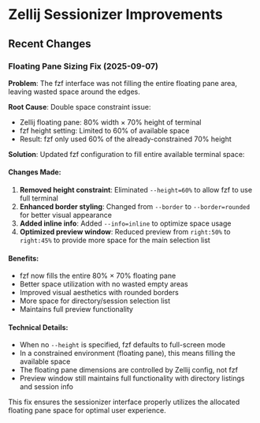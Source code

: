 # Zellij Sessionizer Improvements

## Recent Changes

### Floating Pane Sizing Fix (2025-09-07)

**Problem**: The fzf interface was not filling the entire floating pane area, leaving wasted space around the edges.

**Root Cause**: Double space constraint issue:
- Zellij floating pane: 80% width × 70% height of terminal
- fzf height setting: Limited to 60% of available space
- Result: fzf only used 60% of the already-constrained 70% height

**Solution**: Updated fzf configuration to fill entire available terminal space:

#### Changes Made:
1. **Removed height constraint**: Eliminated `--height=60%` to allow fzf to use full terminal
2. **Enhanced border styling**: Changed from `--border` to `--border=rounded` for better visual appearance
3. **Added inline info**: Added `--info=inline` to optimize space usage
4. **Optimized preview window**: Reduced preview from `right:50%` to `right:45%` to provide more space for the main selection list

#### Benefits:
- fzf now fills the entire 80% × 70% floating pane
- Better space utilization with no wasted empty areas  
- Improved visual aesthetics with rounded borders
- More space for directory/session selection list
- Maintains full preview functionality

#### Technical Details:
- When no `--height` is specified, fzf defaults to full-screen mode
- In a constrained environment (floating pane), this means filling the available space
- The floating pane dimensions are controlled by Zellij config, not fzf
- Preview window still maintains full functionality with directory listings and session info

This fix ensures the sessionizer interface properly utilizes the allocated floating pane space for optimal user experience.